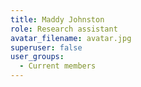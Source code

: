 ```yaml
---
title: Maddy Johnston
role: Research assistant
avatar_filename: avatar.jpg
superuser: false
user_groups:
  - Current members
---
```

